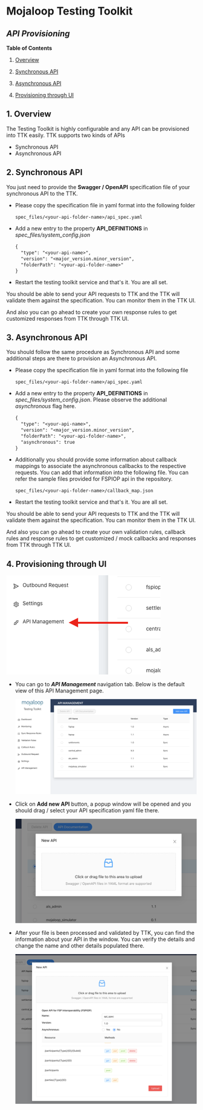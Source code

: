 # Mojaloop Testing Toolkit

## _API Provisioning_

**Table of Contents**

1. [Overview](#1-overview)

2. [Synchronous API](#1-synchronous-api)

3. [Asynchronous API](#2-asynchronous-api)

4. [Provisioning through UI](#3-api-provisioning-through-ui)


## 1. Overview

The Testing Toolkit is highly configurable and any API can be provisioned into TTK easily. 
TTK supports two kinds of APIs

* Synchronous API
* Asynchronous API

## 2. Synchronous API

You just need to provide the **Swagger / OpenAPI** specification file of your synchronous API to the TTK.

- Please copy the specification file in yaml format into the following folder
  ```
  spec_files/<your-api-folder-name>/api_spec.yaml
  ```
- Add a new entry to the property **API_DEFINITIONS** in _spec_files/system_config.json_
  ```
  {
    "type": "<your-api-name>",
    "version": "<major_version.minor_version",
    "folderPath": "<your-api-folder-name>"
  }
  ```
- Restart the testing toolkit service and that's it. You are all set.

You should be able to send your API requests to TTK and the TTK will validate them against the specification. You can monitor them in the TTK UI.

And also you can go ahead to create your own response rules to get customized responses from TTK through TTK UI.

## 3. Asynchronous API

You should follow the same procedure as Synchronous API and some additional steps are there to provision an Asynchronous API.

- Please copy the specification file in yaml format into the following file
  ```
  spec_files/<your-api-folder-name>/api_spec.yaml
  ```
- Add a new entry to the property **API_DEFINITIONS** in _spec_files/system_config.json_. Please observe the additional _asynchronous_ flag here.
  ```
  {
    "type": "<your-api-name>",
    "version": "<major_version.minor_version",
    "folderPath": "<your-api-folder-name>",
    "asynchronous": true
  }
  ```
- Additionally you should provide some information about callback mappings to associate the asynchronous callbacks to the respective requests. You can add that information into the following file. You can refer the sample files provided for FSPIOP api in the repository.
  ```
  spec_files/<your-api-folder-name>/callback_map.json
  ```
- Restart the testing toolkit service and that's it. You are all set.

You should be able to send your API requests to TTK and the TTK will validate them against the specification. You can monitor them in the TTK UI.

And also you can go ahead to create your own validation rules, callback rules and response rules to get customized / mock callbacks and responses from TTK through TTK UI.

## 4. Provisioning through UI

![Opening API Management](/assets/images/api-provisioning-menu-item.png)

- You can go to _**API Management**_ navigation tab. Below is the default view of this API Management page.

  ![API Management Default View](/assets/images/api-provisioning-list-apis-view.png)

- Click on **Add new API** button, a popup window will be opened and you should drag / select your API specification yaml file there.

  ![API Management File Input Window](/assets/images/api-provisioning-file-input-window.png)

- After your file is been processed and validated by TTK, you can find the information about your API in the window. You can verify the details and change the name and other details populated there.

  ![API Management Add New API Confirmation](/assets/images/api-provisioning-add-new-api-confirmation.png)
  